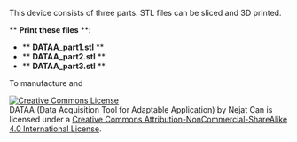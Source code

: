 This device consists of three parts. STL files can be sliced and 3D printed.

** **Print these files** **:
- ** **DATAA_part1.stl** **
- ** **DATAA_part2.stl** **
- ** **DATAA_part3.stl** **

To manufacture and 

<a rel="license" href="http://creativecommons.org/licenses/by-nc-sa/4.0/"><img alt="Creative Commons License" style="border-width:0" src="https://i.creativecommons.org/l/by-nc-sa/4.0/88x31.png" /></a><br /><span xmlns:dct="http://purl.org/dc/terms/" property="dct:title">DATAA (Data Acquisition Tool for Adaptable Application)</span> by <span xmlns:cc="http://creativecommons.org/ns#" property="cc:attributionName">Nejat Can</span> is licensed under a <a rel="license" href="http://creativecommons.org/licenses/by-nc-sa/4.0/">Creative Commons Attribution-NonCommercial-ShareAlike 4.0 International License</a>.
